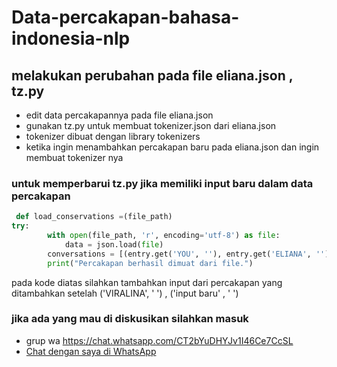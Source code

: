 # Data-percakapan-bahasa-indonesia-nlp

## melakukan perubahan pada file eliana.json , tz.py
 
- edit data percakapannya pada file eliana.json 
- gunakan tz.py untuk membuat tokenizer.json dari eliana.json 
- tokenizer dibuat dengan library tokenizers 
- ketika ingin menambahkan percakapan baru pada eliana.json dan ingin membuat tokenizer nya

 ### untuk memperbarui tz.py jika memiliki input baru dalam data percakapan 
```python
 def load_conservations =(file_path)
try:
        with open(file_path, 'r', encoding='utf-8') as file:
            data = json.load(file)
        conversations = [(entry.get('YOU', ''), entry.get('ELIANA', ''), entry.get('VIRALINA', '')) for entry in data]
        print("Percakapan berhasil dimuat dari file.")
```
 pada kode diatas silahkan tambahkan input dari percakapan yang ditambahkan setelah ('VIRALINA', ' ') , ('input baru' , ' ')

### jika ada yang mau di diskusikan silahkan masuk
- grup wa https://chat.whatsapp.com/CT2bYuDHYJv1I46Ce7CcSL
- [Chat dengan saya di WhatsApp](https://wa.me/6281378066587)

